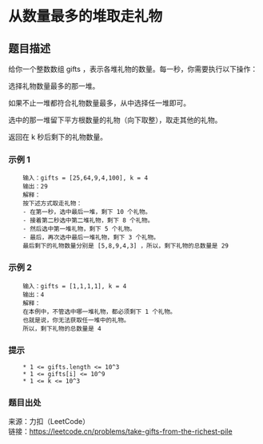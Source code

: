 # 从数量最多的堆取走礼物

## 题目描述

给你一个整数数组 gifts ，表示各堆礼物的数量。每一秒，你需要执行以下操作：

选择礼物数量最多的那一堆。

如果不止一堆都符合礼物数量最多，从中选择任一堆即可。

选中的那一堆留下平方根数量的礼物（向下取整），取走其他的礼物。

返回在 k 秒后剩下的礼物数量。

### 示例 1

```text
    输入：gifts = [25,64,9,4,100], k = 4
    输出：29
    解释： 
    按下述方式取走礼物：
    - 在第一秒，选中最后一堆，剩下 10 个礼物。
    - 接着第二秒选中第二堆礼物，剩下 8 个礼物。
    - 然后选中第一堆礼物，剩下 5 个礼物。
    - 最后，再次选中最后一堆礼物，剩下 3 个礼物。
    最后剩下的礼物数量分别是 [5,8,9,4,3] ，所以，剩下礼物的总数量是 29
```

### 示例 2

```text
    输入：gifts = [1,1,1,1], k = 4
    输出：4
    解释：
    在本例中，不管选中哪一堆礼物，都必须剩下 1 个礼物。 
    也就是说，你无法获取任一堆中的礼物。 
    所以，剩下礼物的总数量是 4
```

### 提示

```text
    * 1 <= gifts.length <= 10^3
    * 1 <= gifts[i] <= 10^9
    * 1 <= k <= 10^3
```

### 题目出处

来源：力扣（LeetCode）  
链接：<https://leetcode.cn/problems/take-gifts-from-the-richest-pile>

